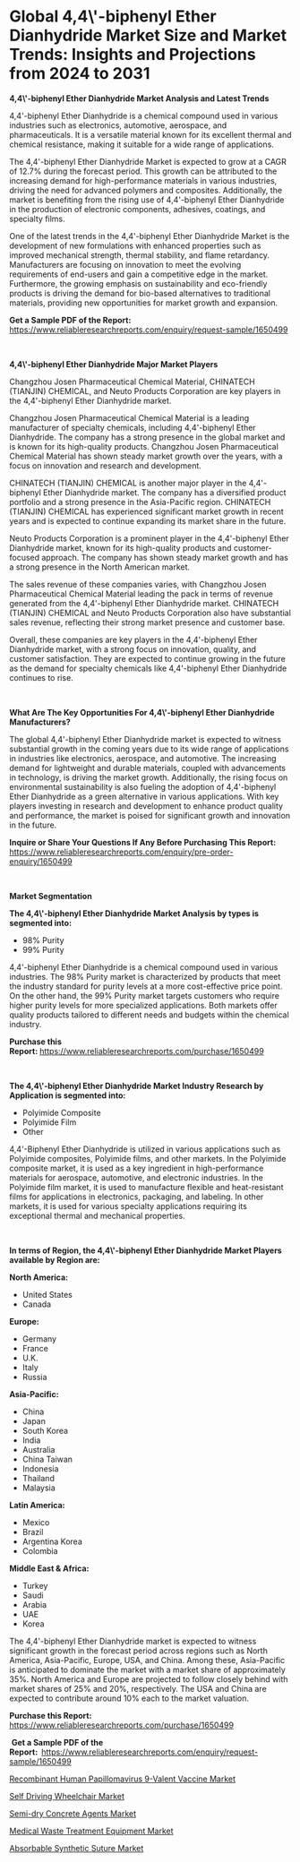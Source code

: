 <p><h1>Global 4,4\'-biphenyl Ether Dianhydride Market Size and Market Trends: Insights and Projections from 2024 to 2031</h1></p><p><strong>4,4\'-biphenyl Ether Dianhydride Market Analysis and Latest Trends</strong></p>
<p><p>4,4'-biphenyl Ether Dianhydride is a chemical compound used in various industries such as electronics, automotive, aerospace, and pharmaceuticals. It is a versatile material known for its excellent thermal and chemical resistance, making it suitable for a wide range of applications.</p><p>The 4,4'-biphenyl Ether Dianhydride Market is expected to grow at a CAGR of 12.7% during the forecast period. This growth can be attributed to the increasing demand for high-performance materials in various industries, driving the need for advanced polymers and composites. Additionally, the market is benefiting from the rising use of 4,4'-biphenyl Ether Dianhydride in the production of electronic components, adhesives, coatings, and specialty films.</p><p>One of the latest trends in the 4,4'-biphenyl Ether Dianhydride Market is the development of new formulations with enhanced properties such as improved mechanical strength, thermal stability, and flame retardancy. Manufacturers are focusing on innovation to meet the evolving requirements of end-users and gain a competitive edge in the market. Furthermore, the growing emphasis on sustainability and eco-friendly products is driving the demand for bio-based alternatives to traditional materials, providing new opportunities for market growth and expansion.</p></p>
<p><strong>Get a Sample PDF of the Report:&nbsp;</strong> <a href="https://www.reliableresearchreports.com/enquiry/request-sample/1650499">https://www.reliableresearchreports.com/enquiry/request-sample/1650499</a></p>
<p>&nbsp;</p>
<p><strong>4,4\'-biphenyl Ether Dianhydride Major Market Players</strong></p>
<p><p>Changzhou Josen Pharmaceutical Chemical Material, CHINATECH (TIANJIN) CHEMICAL, and Neuto Products Corporation are key players in the 4,4'-biphenyl Ether Dianhydride market. </p><p>Changzhou Josen Pharmaceutical Chemical Material is a leading manufacturer of specialty chemicals, including 4,4'-biphenyl Ether Dianhydride. The company has a strong presence in the global market and is known for its high-quality products. Changzhou Josen Pharmaceutical Chemical Material has shown steady market growth over the years, with a focus on innovation and research and development.</p><p>CHINATECH (TIANJIN) CHEMICAL is another major player in the 4,4'-biphenyl Ether Dianhydride market. The company has a diversified product portfolio and a strong presence in the Asia-Pacific region. CHINATECH (TIANJIN) CHEMICAL has experienced significant market growth in recent years and is expected to continue expanding its market share in the future.</p><p>Neuto Products Corporation is a prominent player in the 4,4'-biphenyl Ether Dianhydride market, known for its high-quality products and customer-focused approach. The company has shown steady market growth and has a strong presence in the North American market.</p><p>The sales revenue of these companies varies, with Changzhou Josen Pharmaceutical Chemical Material leading the pack in terms of revenue generated from the 4,4'-biphenyl Ether Dianhydride market. CHINATECH (TIANJIN) CHEMICAL and Neuto Products Corporation also have substantial sales revenue, reflecting their strong market presence and customer base.</p><p>Overall, these companies are key players in the 4,4'-biphenyl Ether Dianhydride market, with a strong focus on innovation, quality, and customer satisfaction. They are expected to continue growing in the future as the demand for specialty chemicals like 4,4'-biphenyl Ether Dianhydride continues to rise.</p></p>
<p>&nbsp;</p>
<p><strong>What Are The Key Opportunities For 4,4\'-biphenyl Ether Dianhydride Manufacturers?</strong></p>
<p><p>The global 4,4'-biphenyl Ether Dianhydride market is expected to witness substantial growth in the coming years due to its wide range of applications in industries like electronics, aerospace, and automotive. The increasing demand for lightweight and durable materials, coupled with advancements in technology, is driving the market growth. Additionally, the rising focus on environmental sustainability is also fueling the adoption of 4,4'-biphenyl Ether Dianhydride as a green alternative in various applications. With key players investing in research and development to enhance product quality and performance, the market is poised for significant growth and innovation in the future.</p></p>
<p><strong>Inquire or Share Your Questions If Any Before Purchasing This Report:</strong> <a href="https://www.reliableresearchreports.com/enquiry/pre-order-enquiry/1650499">https://www.reliableresearchreports.com/enquiry/pre-order-enquiry/1650499</a></p>
<p>&nbsp;</p>
<p><strong>Market Segmentation</strong></p>
<p><strong>The 4,4\'-biphenyl Ether Dianhydride Market Analysis by types is segmented into:</strong></p>
<p><ul><li>98% Purity</li><li>99% Purity</li></ul></p>
<p><p>4,4'-biphenyl Ether Dianhydride is a chemical compound used in various industries. The 98% Purity market is characterized by products that meet the industry standard for purity levels at a more cost-effective price point. On the other hand, the 99% Purity market targets customers who require higher purity levels for more specialized applications. Both markets offer quality products tailored to different needs and budgets within the chemical industry.</p></p>
<p><strong>Purchase this Report:&nbsp;</strong><a href="https://www.reliableresearchreports.com/purchase/1650499">https://www.reliableresearchreports.com/purchase/1650499</a></p>
<p>&nbsp;</p>
<p><strong>The 4,4\'-biphenyl Ether Dianhydride Market Industry Research by Application is segmented into:</strong></p>
<p><ul><li>Polyimide Composite</li><li>Polyimide Film</li><li>Other</li></ul></p>
<p><p>4,4'-Biphenyl Ether Dianhydride is utilized in various applications such as Polyimide composites, Polyimide films, and other markets. In the Polyimide composite market, it is used as a key ingredient in high-performance materials for aerospace, automotive, and electronic industries. In the Polyimide film market, it is used to manufacture flexible and heat-resistant films for applications in electronics, packaging, and labeling. In other markets, it is used for various specialty applications requiring its exceptional thermal and mechanical properties.</p></p>
<p>&nbsp;</p>
<p><strong>In terms of Region, the 4,4\'-biphenyl Ether Dianhydride Market Players available by Region are:</strong></p>
<p>
    <p> <strong> North America: </strong>
        <ul>
            <li>United States</li>
            <li>Canada</li>
        </ul>
        </p> 
    <p> <strong> Europe: </strong>
        <ul>
            <li>Germany</li>
            <li>France</li>
            <li>U.K.</li>
            <li>Italy</li>
            <li>Russia</li>
        </ul>
        </p> 
    <p> <strong> Asia-Pacific: </strong>
        <ul>
            <li>China</li>
            <li>Japan</li>
            <li>South Korea</li>
            <li>India</li>
            <li>Australia</li>
            <li>China Taiwan</li>
            <li>Indonesia</li>
            <li>Thailand</li>
            <li>Malaysia</li>
        </ul>
        </p> 
    <p> <strong> Latin America: </strong>
        <ul>
            <li>Mexico</li>
            <li>Brazil</li>
            <li>Argentina Korea</li>
            <li>Colombia</li>
        </ul>
        </p> 
    <p> <strong> Middle East & Africa: </strong>
        <ul>
            <li>Turkey</li>
            <li>Saudi</li>
            <li>Arabia</li>
            <li>UAE</li>
            <li>Korea</li>
        </ul>
    </p>
    </p>
<p><p>The 4,4'-biphenyl Ether Dianhydride market is expected to witness significant growth in the forecast period across regions such as North America, Asia-Pacific, Europe, USA, and China. Among these, Asia-Pacific is anticipated to dominate the market with a market share of approximately 35%. North America and Europe are projected to follow closely behind with market shares of 25% and 20%, respectively. The USA and China are expected to contribute around 10% each to the market valuation.</p></p>
<p><strong>Purchase this Report: </strong><a href="https://www.reliableresearchreports.com/purchase/1650499">https://www.reliableresearchreports.com/purchase/1650499</a></p>
<p>&nbsp;<strong>Get a Sample PDF of the Report:&nbsp;&nbsp;</strong><a href="https://www.reliableresearchreports.com/enquiry/request-sample/1650499">https://www.reliableresearchreports.com/enquiry/request-sample/1650499</a></p>
<p><strong></strong></p>
<p><p><a href="https://github.com/jaidynmorantestelletmjzya/Market-Research-Report-List-1/blob/main/recombinant-human-papillomavirus-9-valent-vaccine-market.md">Recombinant Human Papillomavirus 9-Valent Vaccine Market</a></p><p><a href="https://medium.com/p/37fb1a5b6719/edit">Self Driving Wheelchair Market</a></p><p><a href="https://github.com/juniordelafrance/Market-Research-Report-List-1/blob/main/semi-dry-concrete-agents-market.md">Semi-dry Concrete Agents Market</a></p><p><a href="https://medium.com/p/b59c3f1add2c/edit">Medical Waste Treatment Equipment Market</a></p><p><a href="https://medium.com/p/998308e771c6/edit">Absorbable Synthetic Suture Market</a></p></p>